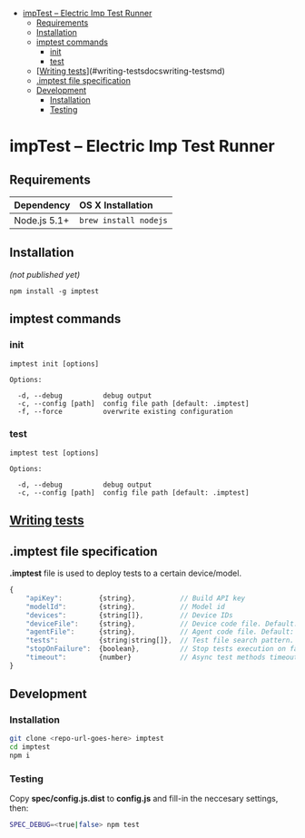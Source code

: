 <!-- START doctoc generated TOC please keep comment here to allow auto update -->
<!-- DON'T EDIT THIS SECTION, INSTEAD RE-RUN doctoc TO UPDATE -->


- [impTest – Electric Imp Test Runner](#imptest-%E2%80%93-electric-imp-test-runner)
  - [Requirements](#requirements)
  - [Installation](#installation)
  - [imptest commands](#imptest-commands)
    - [init](#init)
    - [test](#test)
  - [[Writing tests](docs/writing-tests.md)](#writing-testsdocswriting-testsmd)
  - [.imptest file specification](#imptest-file-specification)
  - [Development](#development)
    - [Installation](#installation-1)
    - [Testing](#testing)

<!-- END doctoc generated TOC please keep comment here to allow auto update -->

# impTest – Electric Imp Test Runner

## Requirements

|Dependency|OS X Installation|
|:--|:--|
|Node.js 5.1+|`brew install nodejs`|

## Installation

_(not published yet)_

`npm install -g imptest`

## imptest commands

### init

```
imptest init [options]

Options:

  -d, --debug          debug output
  -c, --config [path]  config file path [default: .imptest]
  -f, --force          overwrite existing configuration
```

### test

```
imptest test [options]

Options:

  -d, --debug          debug output
  -c, --config [path]  config file path [default: .imptest]
```

## [Writing tests](docs/writing-tests.md)

## .imptest file specification

__.imptest__ file is used to deploy tests to a certain device/model.

```js
{
    "apiKey":         {string},           // Build API key
    "modelId":        {string},           // Model id
    "devices":        {string[]},         // Device IDs
    "deviceFile":     {string},           // Device code file. Default: "device.nut"
    "agentFile":      {string},           // Agent code file. Default: "agent.nut"
    "tests":          {string|string[]},  // Test file search pattern. Default: ["*.test.nut", "tests/**/*.test.nut"]
    "stopOnFailure":  {boolean},          // Stop tests execution on failure? Default: false
    "timeout":        {number}            // Async test methods timeout, seconds. Default: 10
}
```

## Development

### Installation

```bash
git clone <repo-url-goes-here> imptest
cd imptest
npm i
```

### Testing

Copy __spec/config.js.dist__ to __config.js__ and fill-in the neccesary settings, then:

```bash
SPEC_DEBUG=<true|false> npm test
```
